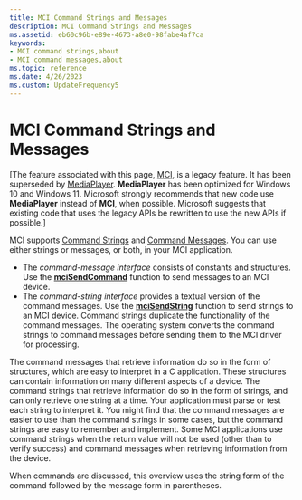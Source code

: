 ```yaml
---
title: MCI Command Strings and Messages
description: MCI Command Strings and Messages
ms.assetid: eb60c96b-e89e-4673-a8e0-98fabe4af7ca
keywords:
- MCI command strings,about
- MCI command messages,about
ms.topic: reference
ms.date: 4/26/2023
ms.custom: UpdateFrequency5
---
```


# MCI Command Strings and Messages

\[The feature associated with this page, [MCI](/windows/win32/multimedia/mci), is a legacy feature. It has been superseded by [MediaPlayer](/uwp/api/Windows.Media.Playback.MediaPlayer). **MediaPlayer** has been optimized for Windows 10 and Windows 11. Microsoft strongly recommends that new code use **MediaPlayer** instead of **MCI**, when possible. Microsoft suggests that existing code that uses the legacy APIs be rewritten to use the new APIs if possible.\]

MCI supports [Command Strings](command-strings.md) and [Command Messages](command-messages.md). You can use either strings or messages, or both, in your MCI application.

-   The *command-message interface* consists of constants and structures. Use the [**mciSendCommand**](/previous-versions//dd757160(v=vs.85)) function to send messages to an MCI device.
-   The *command-string interface* provides a textual version of the command messages. Use the [**mciSendString**](/previous-versions//dd757161(v=vs.85)) function to send strings to an MCI device. Command strings duplicate the functionality of the command messages. The operating system converts the command strings to command messages before sending them to the MCI driver for processing.

The command messages that retrieve information do so in the form of structures, which are easy to interpret in a C application. These structures can contain information on many different aspects of a device. The command strings that retrieve information do so in the form of strings, and can only retrieve one string at a time. Your application must parse or test each string to interpret it. You might find that the command messages are easier to use than the command strings in some cases, but the command strings are easy to remember and implement. Some MCI applications use command strings when the return value will not be used (other than to verify success) and command messages when retrieving information from the device.

When commands are discussed, this overview uses the string form of the command followed by the message form in parentheses.

 

 
